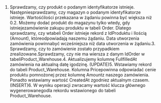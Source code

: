 1. Sprawdzamy, czy produkt o podanym identyfikatorze istnieje. Następniesprawdzamy, czy magazyn o podanym identyfikatorze istnieje. Wartośćilości przekazana w żądaniu powinna być większa niż 0.2. Możemy dodać produkt do magazynu tylko wtedy, gdy istniejezamówienie zakupu produktu w tabeli Order. Dlatego sprawdzamy, czy wtabeli Order istnieje rekord z IdProduktu i Ilością (Amount), któreodpowiadają naszemu żądaniu. Data utworzenia zamówienia powinnabyć wcześniejsza niż data utworzenia w żądaniu.3. Sprawdzamy, czy to zamówienie zostało przypadkiem zrealizowane.Sprawdzamy, czy nie ma wiersza z danym IdOrder w tabeliProduct_Warehouse.4. Aktualizujemy kolumnę FullfilledAt zamówienia na aktualną datę igodzinę. (UPDATE)5. Wstawiamy rekord do tabeli Product_Warehouse. Kolumna Pricepowinna odpowiadać cenie produktu pomnożonej przez kolumnę Amountz naszego zamówienia. Ponadto wstawiamy wartość CreatedAt zgodniez aktualnym czasem. (INSERT)6. W wyniku operacji zwracamy wartość klucza głównego wygenerowanegodla rekordu wstawionego do tabeli Product_Warehouse.

